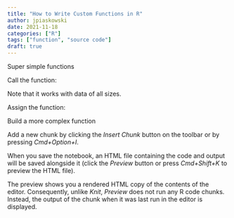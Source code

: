```yaml
---
title: "How to Write Custom Functions in R"
author: jpiaskowski
date: 2021-11-18
categories: ["R"]
tags: ["function", "source code"]
draft: true
---
```


 



Super simple functions

Call the function:

Note that it works with data of all sizes. 

Assign the function:


Build a more complex function


Add a new chunk by clicking the *Insert Chunk* button on the toolbar or by pressing *Cmd+Option+I*.

When you save the notebook, an HTML file containing the code and output will be saved alongside it (click the *Preview* button or press *Cmd+Shift+K* to preview the HTML file). 

The preview shows you a rendered HTML copy of the contents of the editor. Consequently, unlike *Knit*, *Preview* does not run any R code chunks. Instead, the output of the chunk when it was last run in the editor is displayed.

